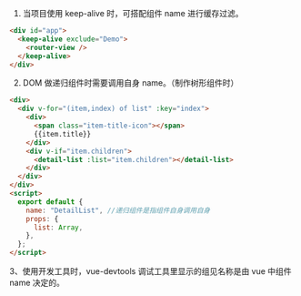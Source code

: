 1. 当项目使用 keep-alive 时，可搭配组件 name 进行缓存过滤。

```html
<div id="app">
  <keep-alive exclude="Demo">
    <router-view />
  </keep-alive>
</div>
```

2. DOM 做递归组件时需要调用自身 name。（制作树形组件时）

```html
<div>
  <div v-for="(item,index) of list" :key="index">
    <div>
      <span class="item-title-icon"></span>
      {{item.title}}
    </div>
    <div v-if="item.children">
      <detail-list :list="item.children"></detail-list>
    </div>
  </div>
</div>
<script>
  export default {
    name: "DetailList", //递归组件是指组件自身调用自身
    props: {
      list: Array,
    },
  };
</script>
```

3、使用开发工具时，vue-devtools 调试工具里显示的组见名称是由 vue 中组件 name 决定的。

